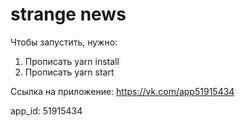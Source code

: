 # strange news

Чтобы запустить, нужно:
1. Прописать yarn install
2. Прописать yarn start

Ссылка на приложение:
https://vk.com/app51915434

app_id: 51915434
